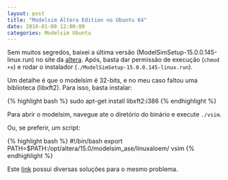 ```yaml
---
layout: post
title: "Modelsim Altera Edition no Ubuntu 64"
date: 2016-01-08 12:00:00
categories: Modelsim Ubuntu
---
```


Sem muitos segredos, baixei a última versão (ModelSimSetup-15.0.0.145-linux.run) no site da [altera][altera-dl]. Após, basta dar permissão de execução (`chmod +x`) e rodar o instalador (`./ModelSimSetup-15.0.0.145-linux.run`).

Um detalhe é que o modelsim é 32-bits, e no meu caso faltou uma biblioteca (libxft2).
Para isso, basta instalar:

{% highlight bash %}
sudo apt-get install libxft2:i386
{% endhighlight %}

Para abrir o modelsim, navegue ate o diretório do binário e execute `./vsim`.

Ou, se preferir, um script:

{% highlight bash %}
#!/bin/bash
export PATH=$PATH:/opt/altera/15.0/modelsim_ase/linuxaloem/
vsim
{% endhighlight %}

Este [link][post-modelsim] possui diversas soluções para o mesmo problema.

[altera-dl]: http://dl.altera.com/
[post-modelsim]: http://mattaw.blogspot.com.br/2014/05/making-modelsim-altera-starter-edition.html

